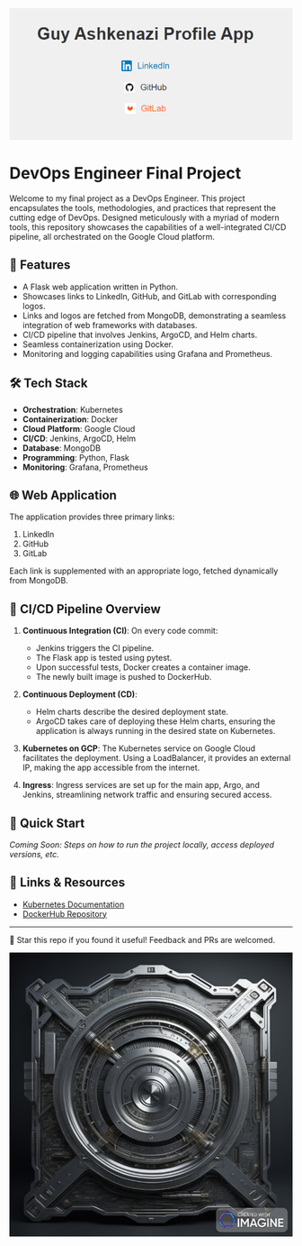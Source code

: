 ![plot](/images/profileapp.png)

# DevOps Engineer Final Project

Welcome to my final project as a DevOps Engineer. This project encapsulates the tools, methodologies, and practices that represent the cutting edge of DevOps. Designed meticulously with a myriad of modern tools, this repository showcases the capabilities of a well-integrated CI/CD pipeline, all orchestrated on the Google Cloud platform.

## 🚀 Features

- A Flask web application written in Python.
- Showcases links to LinkedIn, GitHub, and GitLab with corresponding logos.
- Links and logos are fetched from MongoDB, demonstrating a seamless integration of web frameworks with databases.
- CI/CD pipeline that involves Jenkins, ArgoCD, and Helm charts.
- Seamless containerization using Docker.
- Monitoring and logging capabilities using Grafana and Prometheus.

## 🛠️ Tech Stack

- **Orchestration**: Kubernetes
- **Containerization**: Docker
- **Cloud Platform**: Google Cloud
- **CI/CD**: Jenkins, ArgoCD, Helm
- **Database**: MongoDB
- **Programming**: Python, Flask
- **Monitoring**: Grafana, Prometheus

## 🌐 Web Application

The application provides three primary links:

1. LinkedIn
2. GitHub
3. GitLab

Each link is supplemented with an appropriate logo, fetched dynamically from MongoDB.

## 🔧 CI/CD Pipeline Overview

1. **Continuous Integration (CI)**: On every code commit:
    - Jenkins triggers the CI pipeline.
    - The Flask app is tested using pytest.
    - Upon successful tests, Docker creates a container image.
    - The newly built image is pushed to DockerHub.
  
2. **Continuous Deployment (CD)**:
    - Helm charts describe the desired deployment state.
    - ArgoCD takes care of deploying these Helm charts, ensuring the application is always running in the desired state on Kubernetes.

3. **Kubernetes on GCP**: The Kubernetes service on Google Cloud facilitates the deployment. Using a LoadBalancer, it provides an external IP, making the app accessible from the internet.

4. **Ingress**: Ingress services are set up for the main app, Argo, and Jenkins, streamlining network traffic and ensuring secured access.

## 🚀 Quick Start

*Coming Soon: Steps on how to run the project locally, access deployed versions, etc.*

## 🔗 Links & Resources

- [Kubernetes Documentation](https://kubernetes.io/docs/)
- [DockerHub Repository](https://hub.docker.com/repositories/guyashkenazi)
---

🌟 Star this repo if you found it useful! Feedback and PRs are welcomed.


![plot](/images/ori.jpeg)
